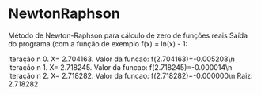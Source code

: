 # NewtonRaphson
Método de Newton-Raphson para cálculo de zero de funções reais
Saída do programa (com a função de exemplo f(x) = ln(x) - 1:

iteração n 0. X= 2.704163. Valor da funcao: f(2.704163)=-0.005208\n
iteração n 1. X= 2.718245. Valor da funcao: f(2.718245)=-0.000014\n
iteração n 2. X= 2.718282. Valor da funcao: f(2.718282)=-0.000000\n
Raiz: 2.718282

